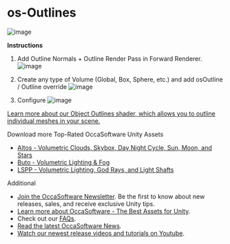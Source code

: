# os-Outlines
 
![image](https://user-images.githubusercontent.com/81721502/134998049-be525732-24c7-4eb6-bbb9-86880f04f3a2.png)

**Instructions**
1. Add Outline Normals + Outline Render Pass in Forward Renderer.
![image](https://user-images.githubusercontent.com/81721502/134998107-297bddb2-d630-4ba2-b051-29ea78b1d903.png)

2. Create any type of Volume (Global, Box, Sphere, etc.) and add osOutline / Outline override
![image](https://user-images.githubusercontent.com/81721502/134998165-db99cba4-22e0-4f9f-86e3-8eb9528f3176.png)

3. Configure
![image](https://user-images.githubusercontent.com/81721502/134998321-c7fc4a98-3a4a-4fed-8691-e363ae5b2fa2.png)


[Learn more about our Object Outlines shader, which allows you to outline individual meshes in your scene.](https://u3d.as/2MbT)


Download more Top-Rated OccaSoftware Unity Assets

-   [Altos - Volumetric Clouds, Skybox, Day Night Cycle, Sun, Moon, and Stars](https://u3d.as/2Q5g)
-   [Buto - Volumetric Lighting & Fog](https://u3d.as/2Leg)
-   [LSPP - Volumetric Lighting, God Rays, and Light Shafts](https://u3d.as/2M0p)

Additional

-   [Join the OccaSoftware Newsletter](https://www.occasoftware.com/newsletter). Be the first to know about new releases, sales, and receive exclusive Unity tips.
-   [Learn more about OccaSoftware - The Best Assets for Unity](https://www.occasoftware.com/).
-   Check out our [FAQs](https://www.occasoftware.com/newsletter).
-   [Read the latest OccaSoftware News](https://www.occasoftware.com/news).
-   [Watch our newest release videos and tutorials on Youtube](https://www.youtube.com/channel/UCHnL10IiNRf8kXHUMctOylw).
